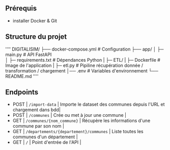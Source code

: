 

## Prérequis

- installer Docker & Git

## Structure du projet
''''
DIGITALISIM/
├── docker-compose.yml    # Configuration 
├── app/
│    ├─ main.py           # API FastAPI                          
│    ├─ requirements.txt  # Dépendances Python
|    ├─ ETL/
|       ├─ Dockerfile     # Image de l'application
|       ├─ etl.py         # Pipiline récupération donnée / transformation / chargement 
│── .env                  # Variables d'environnement 
└── README.md
''''
## Endpoints ##


- POST | `/import-data`                         | Importe le dataset des communes depuis l'URL et chargement dans bdd|
- POST | `/communes`                            | Crée ou met à jour une commune |
- GET  | `/communes/{nom_commune}`              | Récupère les informations d'une commune par son nom |
- GET  | `/departements/{departement}/communes` | Liste toutes les communes d'un département |
- GET  | `/`                                    | Point d'entrée de l'API |


